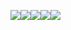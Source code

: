 ![](https://komarev.com/ghpvc/?username=your-github-kapomqx)![](https://komarev.com/ghpvc/?username=your-github-kapomqx&color=green)![](https://komarev.com/ghpvc/?username=your-github-kapomqx&style=flat-square)![](https://komarev.com/ghpvc/?username=your-github-kapomqx&base=1000)![](https://komarev.com/ghpvc/?username=your-github-kapomqx&abbreviated=true)
